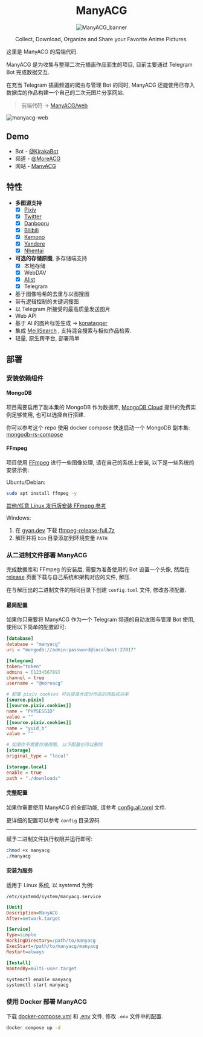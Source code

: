 <div align="center">
  
# ManyACG

![ManyACG_banner](https://github.com/user-attachments/assets/1d2d7835-18c1-4a50-9cb9-c14ae69659be)

Collect, Download, Organize and Share your Favorite Anime Pictures.

</div
  
---

这里是 ManyACG 的后端代码.

ManyACG 是为收集与整理二次元插画作品而生的项目, 目前主要通过 Telegram Bot 完成数据交互.

在充当 Telegram 插画频道的爬虫与管理 Bot 的同时, ManyACG 还能使用已存入数据库的作品构建一个自己的二次元图片分享网站.

> 前端代码 -> [ManyACG/web](https://github.com/ManyACG/web)

![manyacg-web](https://github.com/user-attachments/assets/670a6092-1406-4f51-ab2b-49a6d9be286f)

## Demo

- Bot - [@KirakaBot](https://t.me/kirakabot)
- 频道 - [@MoreACG](https://t.me/MoreACG)
- 网站 - [ManyACG](https://manyacg.top)

## 特性

- **多图源支持**
  - [x] [Pixiv](https://www.pixiv.net/)
  - [x] [Twitter](https://twitter.com/)
  - [x] [Danbooru](https://danbooru.donmai.us/)
  - [x] [Bilibili](https://www.bilibili.com/)
  - [x] [Kemono](https://www.kemono.su/)
  - [x] [Yandere](https://yande.re/)
  - [x] [Nhentai](https://nhentai.net/)
- **可选的存储原图**, 多存储端支持
  - [x] 本地存储
  - [x] WebDAV
  - [x] [Alist](https://alistgo.com/)
  - [x] Telegram
- 基于图像哈希的去重与以图搜图
- 带有逻辑控制的关键词搜图
- 以 Telegram 所接受的最高质量发送图片
- Web API
- 基于 AI 的图片标签生成 -> [konatagger](https://github.com/krau/konatagger)
- 集成 [MeiliSearch](https://www.meilisearch.com/) , 支持混合搜索与相似作品检索.
- 轻量, 原生跨平台, 部署简单

## 部署

### 安装依赖组件

#### MongoDB

项目需要启用了副本集的 MongoDB 作为数据库, [MongoDB Cloud](https://www.mongodb.com/) 提供的免费实例足够使用, 也可以选择自行搭建.

你可以参考这个 repo 使用 docker compose 快速启动一个 MongoDB 副本集: [mongodb-rs-compose](https://github.com/krau/mongodb-rs-compose)

#### FFmpeg

项目使用 [FFmpeg](https://ffmpeg.org/) 进行一些图像处理, 请在自己的系统上安装, 以下是一些系统的安装示例:

Ubuntu/Debian:

```bash
sudo apt install ffmpeg -y
```

[其他/任意 Linux 发行版安装 FFmepg 参考](https://krau.top/posts/linux-install-ffmpeg)

Windows:

1. 在 [gyan.dev](https://www.gyan.dev/ffmpeg/builds/) 下载 [ffmpeg-release-full.7z](https://www.gyan.dev/ffmpeg/builds/ffmpeg-release-full.7z)
2. 解压并将 `bin` 目录添加到环境变量 `PATH`

### 从二进制文件部署 ManyACG

完成数据库和 FFmpeg 的安装后, 需要为准备使用的 Bot 设置一个头像, 然后在 [release](https://github.com/krau/ManyACG/releases) 页面下载与自己系统和架构对应的文件, 解压.

在与解压出的二进制文件的相同目录下创建 `config.toml` 文件, 修改各项配置.

#### 最简配置

如果你只需要将 ManyACG 作为一个 Telegram 频道的自动发图与管理 Bot 使用, 使用以下简单的配置即可:

```toml
[database]
database = "manyacg"
uri = "mongodb://admin:password@localhost:27017"

[telegram]
token="token"
admins = [123456789]
channel = true
username = "@moreacg"

# 配置 pixiv cookies 可以提高大部分作品的爬取成功率
[source.pixiv]
[[source.pixiv.cookies]]
name = "PHPSESSID"
value = ""
[[source.pixiv.cookies]]
name = "yuid_b"
value = ""

# 如果你不需要存储原图, 以下配置也可以删除
[storage]
original_type = "local"

[storage.local]
enable = true
path = "./downloads"
```

#### 完整配置

如果你需要使用 ManyACG 的全部功能, 请参考 [config.all.toml](https://github.com/krau/ManyACG/blob/main/config.all.toml) 文件.

更详细的配置可以参考 `config` 目录源码

---

赋予二进制文件执行权限并运行即可:

```bash
chmod +x manyacg
./manyacg
```

#### 安装为服务

适用于 Linux 系统, 以 systemd 为例:

`/etc/systemd/system/manyacg.service`

```ini
[Unit]
Description=ManyACG
After=network.target

[Service]
Type=simple
WorkingDirectory=/path/to/manyacg
ExecStart=/path/to/manyacg/manyacg
Restart=always

[Install]
WantedBy=multi-user.target
```

```bash
systemctl enable manyacg
systemctl start manyacg
```

### 使用 Docker 部署 ManyACG

下载 [docker-compose.yml](https://github.com/krau/ManyACG/blob/main/docker-compose.yml) 和 [.env](https://github.com/krau/ManyACG/blob/main/.env) 文件, 修改 `.env` 文件中的配置.

```bash
docker compose up -d
```
